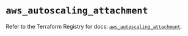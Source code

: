 # `aws_autoscaling_attachment`

Refer to the Terraform Registry for docs: [`aws_autoscaling_attachment`](https://registry.terraform.io/providers/hashicorp/aws/6.7.0/docs/resources/autoscaling_attachment).

